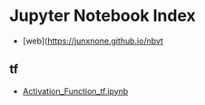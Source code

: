 # Jupyter Notebook Index
- [web](https://junxnone.github.io/nbvt

## tf
- [Activation_Function_tf.ipynb](https://junxnone.github.io/nbvt/nbv.html?notebook_name=tf/Activation_Function_tf.ipynb)